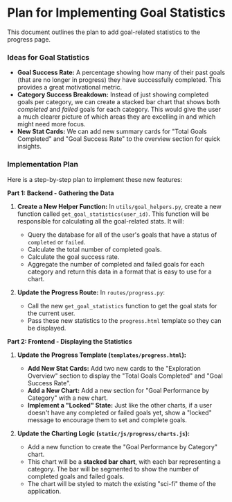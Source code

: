 # Plan for Implementing Goal Statistics

This document outlines the plan to add goal-related statistics to the progress page.

### Ideas for Goal Statistics

*   **Goal Success Rate:** A percentage showing how many of their past goals (that are no longer in progress) they have successfully completed. This provides a great motivational metric.
*   **Category Success Breakdown:** Instead of just showing completed goals per category, we can create a stacked bar chart that shows both *completed* and *failed* goals for each category. This would give the user a much clearer picture of which areas they are excelling in and which might need more focus.
*   **New Stat Cards:** We can add new summary cards for "Total Goals Completed" and "Goal Success Rate" to the overview section for quick insights.

### Implementation Plan

Here is a step-by-step plan to implement these new features:

**Part 1: Backend - Gathering the Data**

1.  **Create a New Helper Function:** In `utils/goal_helpers.py`, create a new function called `get_goal_statistics(user_id)`. This function will be responsible for calculating all the goal-related stats. It will:
    *   Query the database for all of the user's goals that have a status of `completed` or `failed`.
    *   Calculate the total number of completed goals.
    *   Calculate the goal success rate.
    *   Aggregate the number of completed and failed goals for each category and return this data in a format that is easy to use for a chart.

2.  **Update the Progress Route:** In `routes/progress.py`:
    *   Call the new `get_goal_statistics` function to get the goal stats for the current user.
    *   Pass these new statistics to the `progress.html` template so they can be displayed.

**Part 2: Frontend - Displaying the Statistics**

1.  **Update the Progress Template (`templates/progress.html`):**
    *   **Add New Stat Cards:** Add two new cards to the "Exploration Overview" section to display the "Total Goals Completed" and "Goal Success Rate".
    *   **Add a New Chart:** Add a new section for "Goal Performance by Category" with a new chart.
    *   **Implement a "Locked" State:** Just like the other charts, if a user doesn't have any completed or failed goals yet, show a "locked" message to encourage them to set and complete goals.

2.  **Update the Charting Logic (`static/js/progress/charts.js`):**
    *   Add a new function to create the "Goal Performance by Category" chart.
    *   This chart will be a **stacked bar chart**, with each bar representing a category. The bar will be segmented to show the number of completed goals and failed goals.
    *   The chart will be styled to match the existing "sci-fi" theme of the application.
